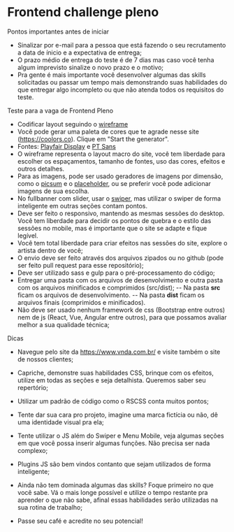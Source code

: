 # Frontend challenge pleno

Pontos importantes antes de iniciar

- Sinalizar por e-mail para a pessoa que está fazendo o seu recrutamento a data de ínicio e a expectativa de entrega;
- O prazo médio de entrega do teste é de 7 dias mas caso você tenha algum imprevisto sinalize o novo prazo e o motivo;
- Pra gente é mais importante você desenvolver algumas das skills solicitadas ou passar um tempo mais demonstrando suas habilidades do que entregar algo incompleto ou que não atenda todos os requisitos do teste.

Teste para a vaga de Frontend Pleno

- Codificar layout seguindo o [wireframe](https://drive.google.com/file/d/1SeY3YwNNsf54xUIkAxhRppk4Y25SD7BU/view)
- Você pode gerar uma paleta de cores que te agrade nesse site (https://coolors.co). Clique em "Start the generator".
- Fontes: [Playfair Display](https://fonts.google.com/specimen/Playfair+Display) e [PT Sans](https://fonts.google.com/specimen/PT+Sans)
- O wireframe representa o layout macro do site, você tem liberdade para escolher os espaçamentos, tamanho de fontes, uso das cores, efeitos e outros detalhes.
- Para as imagens, pode ser usado geradores de imagens por dimensão, como o [picsum](https://picsum.photos/) e o [placeholder](https://placeholder.com/), ou se preferir você pode adicionar imagens de sua escolha.
- No fullbanner com slider, usar o [swiper](http://idangero.us/swiper/), mas utilizar o swiper de forma inteligente em outras seções contam pontos.
- Deve ser feito o responsivo, mantendo as mesmas sessões do desktop. Você tem liberdade para decidir os pontos de quebra e o estilo das sessões no mobile, mas é importante que o site se adapte e fique legível.
- Você tem total liberdade para criar efeitos nas sessões do site, explore o artista dentro de você;
- O envio deve ser feito através dos arquivos zipados ou no github (pode ser feito pull request para esse repositório);
- Deve ser utilizado sass e gulp para o pré-processamento do código;
- Entregar uma pasta com os arquivos de desenvolvimento e outra pasta com os arquivos minificados e comprimidos (src/dist);
  -- Na pasta **src** ficam os arquivos de desenvolvimento.
  -- Na pasta **dist** ficam os arquivos finais (comprimidos e minificados).
- Não deve ser usado nenhum framework de css (Bootstrap entre outros) nem de js (React, Vue, Angular entre outros), para que possamos avaliar melhor a sua qualidade técnica;

Dicas

- Navegue pelo site da https://www.vnda.com.br/ e visite também o site de nossos clientes;
- Capriche, demonstre suas habilidades CSS, brinque com os efeitos, utilize em todas as seções e seja detalhista. Queremos saber seu repertório;
- Utilizar um padrão de código como o RSCSS conta muitos pontos;
- Tente dar sua cara pro projeto, imagine uma marca fictícia ou não, dê uma identidade visual pra ela;
- Tente utilizar o JS além do Swiper e Menu Mobile, veja algumas seções em que você possa inserir algumas funções. Não precisa ser nada complexo;
- Plugins JS são bem vindos contanto que sejam utilizados de forma inteligente;
- Ainda não tem dominada algumas das skills? Foque primeiro no que você sabe. Vá o mais longe possível e utilize o tempo restante pra aprender o que não sabe, afinal essas habilidades serão utilizadas na sua rotina de trabalho;

- Passe seu café e acredite no seu potencial!
